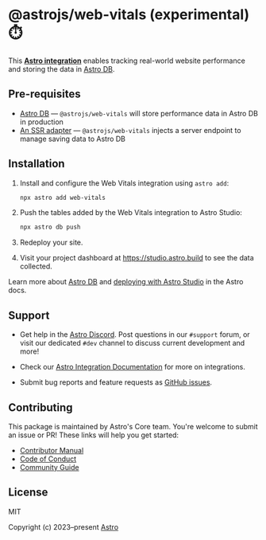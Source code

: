 # @astrojs/web-vitals (experimental) ⏱️

This **[Astro integration][astro-integration]** enables tracking real-world website performance and storing the data in [Astro DB][db].

## Pre-requisites

- [Astro DB](https://astro.build/db) — `@astrojs/web-vitals` will store performance data in Astro DB in production
- [An SSR adapter](https://docs.astro.build/en/guides/server-side-rendering/) — `@astrojs/web-vitals` injects a server endpoint to manage saving data to Astro DB

## Installation

1. Install and configure the Web Vitals integration using `astro add`:

   ```sh
   npx astro add web-vitals
   ```

2. Push the tables added by the Web Vitals integration to Astro Studio:

   ```sh
   npx astro db push
   ```

3. Redeploy your site.

4. Visit your project dashboard at https://studio.astro.build to see the data collected.

Learn more about [Astro DB](https://docs.astro.build/en/guides/astro-db/) and [deploying with Astro Studio](https://docs.astro.build/en/guides/astro-db/#astro-studio) in the Astro docs.

## Support

- Get help in the [Astro Discord][discord]. Post questions in our `#support` forum, or visit our dedicated `#dev` channel to discuss current development and more!

- Check our [Astro Integration Documentation][astro-integration] for more on integrations.

- Submit bug reports and feature requests as [GitHub issues][issues].

## Contributing

This package is maintained by Astro's Core team. You're welcome to submit an issue or PR! These links will help you get started:

- [Contributor Manual][contributing]
- [Code of Conduct][coc]
- [Community Guide][community]

## License

MIT

Copyright (c) 2023–present [Astro][astro]

[astro]: https://astro.build/
[db]: https://astro.build/db/
[contributing]: https://github.com/withastro/astro/blob/main/CONTRIBUTING.md
[coc]: https://github.com/withastro/.github/blob/main/CODE_OF_CONDUCT.md
[community]: https://github.com/withastro/.github/blob/main/COMMUNITY_GUIDE.md
[discord]: https://astro.build/chat/
[issues]: https://github.com/withastro/astro/issues
[astro-integration]: https://docs.astro.build/en/guides/integrations-guide/
